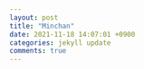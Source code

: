 ```yaml
---
layout: post
title: "Minchan"
date: 2021-11-18 14:07:01 +0900
categories: jekyll update
comments: true
---
```


